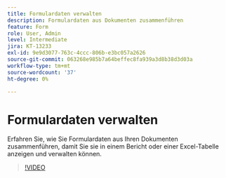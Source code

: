 ```yaml
---
title: Formulardaten verwalten
description: Formulardaten aus Dokumenten zusammenführen
feature: Form
role: User, Admin
level: Intermediate
jira: KT-13233
exl-id: 9e9d3077-763c-4ccc-806b-e3bc057a2626
source-git-commit: 063268e985b7a64beffec8fa939a3d8b38d3d03a
workflow-type: tm+mt
source-wordcount: '37'
ht-degree: 0%

---
```


# Formulardaten verwalten

Erfahren Sie, wie Sie Formulardaten aus Ihren Dokumenten zusammenführen, damit Sie sie in einem Bericht oder einer Excel-Tabelle anzeigen und verwalten können.

>[!VIDEO](https://video.tv.adobe.com/v/3443527?quality=12&learn=on&hidetitle=true&captions=ger)
